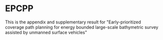# EPCPP
This is the appendix and supplementary result for "Early-prioritized coverage path planning for energy bounded large-scale bathymetric survey assisted by unmanned surface vehicles"
